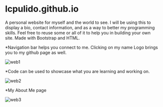# lcpulido.github.io
A personal website for myself and the world to see. I will be using this to display a bio, contact information, and as a way to better my programming skills. Feel free to reuse some or all of it to help you in building your own site. Made with Bootstrap and HTML. 

 *Navigation bar helps you connect to me. Clicking on my name Logo brings you to my github page as well.

![web1](https://user-images.githubusercontent.com/31392609/34366639-52208b38-ea64-11e7-8a66-45bb96f04863.png)


 *Code can be used to showcase what you are learning and working on. 





![web2](https://user-images.githubusercontent.com/31392609/34366640-52330f9c-ea64-11e7-9bfc-e55355da8d42.png)


 *My About Me page

![web3](https://user-images.githubusercontent.com/31392609/34366641-52431694-ea64-11e7-86a1-6439b4bf8378.png)



